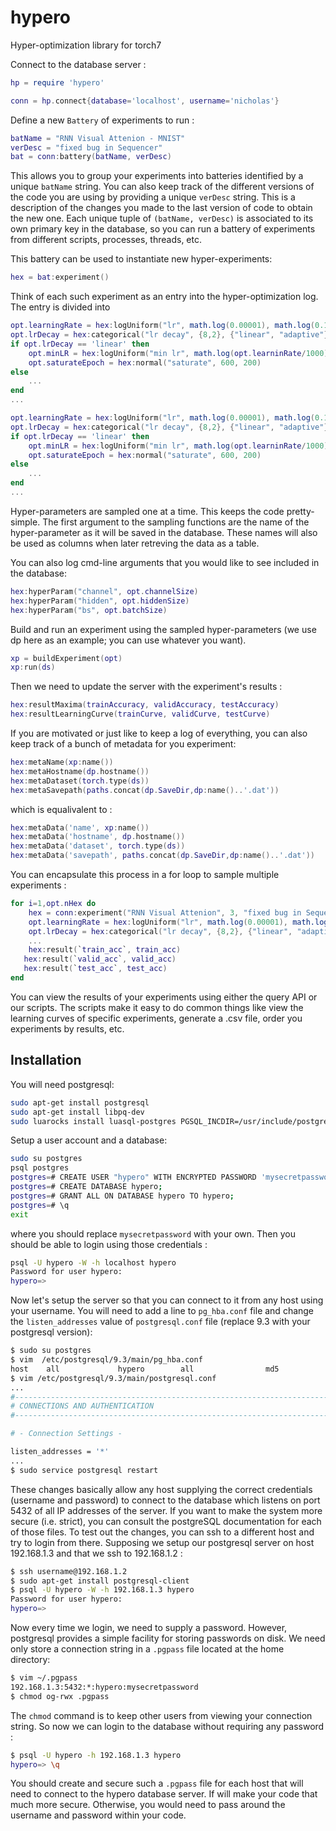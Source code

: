 # hypero
Hyper-optimization library for torch7

Connect to the database server :
```lua
hp = require 'hypero'

conn = hp.connect{database='localhost', username='nicholas'}
```

Define a new `Battery` of experiments to run :
```lua
batName = "RNN Visual Attenion - MNIST"
verDesc = "fixed bug in Sequencer"
bat = conn:battery(batName, verDesc)
```
This allows you to group your experiments into batteries identified by a unique `batName` string. 
You can also keep track of the different versions of the code you are using by providing a unique `verDesc` string.
This is a description of the changes you made to the last version of code to obtain the new one.
Each unique tuple of `(batName, verDesc)` is associated to its own primary key in the database,
so you can run a battery of experiments from different scripts, processes, threads, etc.

This battery can be used to instantiate new hyper-experiments:
```lua
hex = bat:experiment()
```
Think of each such experiment as an entry into the hyper-optimization log.
The entry is divided into 
```lua
opt.learningRate = hex:logUniform("lr", math.log(0.00001), math.log(0.1))
opt.lrDecay = hex:categorical("lr decay", {8,2}, {"linear", "adaptive"})
if opt.lrDecay == 'linear' then
	opt.minLR = hex:logUniform("min lr", math.log(opt.learninRate/1000), math.log(opt.learningRate/10))
	opt.saturateEpoch = hex:normal("saturate", 600, 200)
else
	...
end
...
```

```lua
opt.learningRate = hex:logUniform("lr", math.log(0.00001), math.log(0.1))
opt.lrDecay = hex:categorical("lr decay", {8,2}, {"linear", "adaptive"})
if opt.lrDecay == 'linear' then
	opt.minLR = hex:logUniform("min lr", math.log(opt.learninRate/1000), math.log(opt.learningRate/10))
	opt.saturateEpoch = hex:normal("saturate", 600, 200)
else
	...
end
...
```
Hyper-parameters are sampled one at a time. This keeps the code pretty-simple. 
The first argument to the sampling functions are the name of the hyper-parameter 
as it will be saved in the database. These names will also be used as 
columns when later retreving the data as a table.

You can also log cmd-line arguments that you would like to see included in the database:
```lua
hex:hyperParam("channel", opt.channelSize)
hex:hyperParam("hidden", opt.hiddenSize)
hex:hyperParam("bs", opt.batchSize)
```

Build and run an experiment using the sampled hyper-parameters (we use dp here as an example; you can use whatever you want).
```lua
xp = buildExperiment(opt)
xp:run(ds)
```

Then we need to update the server with the experiment's results :
```lua
hex:resultMaxima(trainAccuracy, validAccuracy, testAccuracy)
hex:resultLearningCurve(trainCurve, validCurve, testCurve)
```

If you are motivated or just like to keep a log of everything, 
you can also keep track of a bunch of metadata for you experiment:
```lua
hex:metaName(xp:name())
hex:metaHostname(dp.hostname())
hex:metaDataset(torch.type(ds))
hex:metaSavepath(paths.concat(dp.SaveDir,dp:name()..'.dat'))
```
which is equalivalent to :
```lua
hex:metaData('name', xp:name())
hex:metaData('hostname', dp.hostname())
hex:metaData('dataset', torch.type(ds))
hex:metaData('savepath', paths.concat(dp.SaveDir,dp:name()..'.dat'))
```

You can encapsulate this process in a for loop to sample multiple experiments :
```lua
for i=1,opt.nHex do
	hex = conn:experiment("RNN Visual Attenion", 3, "fixed bug in Sequencer")
	opt.learningRate = hex:logUniform("lr", math.log(0.00001), math.log(0.1))
	opt.lrDecay = hex:categorical("lr decay", {8,2}, {"linear", "adaptive"})
	...
	hex:result(`train_acc`, train_acc)
   hex:result(`valid_acc`, valid_acc)
   hex:result(`test_acc`, test_acc)
end
```

You can view the results of your experiments using either the query API or our scripts.
The scripts make it easy to do common things like view the learning curves of specific experiments, 
generate a .csv file, order you experiments by results, etc.

## Installation 

You will need postgresql:
```bash
sudo apt-get install postgresql
sudo apt-get install libpq-dev
sudo luarocks install luasql-postgres PGSQL_INCDIR=/usr/include/postgresql
```

Setup a user account and a database:
```bash
sudo su postgres
psql postgres
postgres=# CREATE USER "hypero" WITH ENCRYPTED PASSWORD 'mysecretpassword';
postgres=# CREATE DATABASE hypero;
postgres=# GRANT ALL ON DATABASE hypero TO hypero;
postgres=# \q
exit
```
where you should replace `mysecretpassword` with your own. 
Then you should be able to login using those credentials :
```bash
psql -U hypero -W -h localhost hypero
Password for user hypero: 
hypero=>
```
Now let's setup the server so that you can connect to it from any host using your username.
You will need to add a line to `pg_hba.conf` file and change the `listen_addresses` value of 
`postgresql.conf` file (replace 9.3 with your postgresql version):
```bash
$ sudo su postgres
$ vim  /etc/postgresql/9.3/main/pg_hba.conf 
host    all             hypero        all                md5
$ vim /etc/postgresql/9.3/main/postgresql.conf
...
#------------------------------------------------------------------------------
# CONNECTIONS AND AUTHENTICATION
#------------------------------------------------------------------------------

# - Connection Settings -

listen_addresses = '*'
...
$ sudo service postgresql restart
```
These changes basically allow any host supplying the correct credentials (username and password) to 
connect to the database which listens on port 5432 of all IP addresses of the server.
If you want to make the system more secure (i.e. strict), 
you can consult the postgreSQL documentation for each of those files. 
To test out the changes, you can ssh to a different host and try to login from there. 
Supposing we setup our postgresql server on host 192.168.1.3 and that we ssh to 192.168.1.2 : 
```bash
$ ssh username@192.168.1.2
$ sudo apt-get install postgresql-client
$ psql -U hypero -W -h 192.168.1.3 hypero
Password for user hypero: 
hypero=>
```
Now every time we login, we need to supply a password. 
However, postgresql provides a simple facility for storing passwords on disk.
We need only store a connection string in a `.pgpass` file located at the home directory:
```bash
$ vim ~/.pgpass
192.168.1.3:5432:*:hypero:mysecretpassword
$ chmod og-rwx .pgpass
```
The `chmod` command is to keep other users from viewing your connection string.
So now we can login to the database without requiring any password :
```bash
$ psql -U hypero -h 192.168.1.3 hypero
hypero=> \q
```
You should create and secure such a `.pgpass` file for each host 
that will need to connect to the hypero database server. 
If will make your code that much more secure. Otherwise, you would 
need to pass around the username and password within your code.
